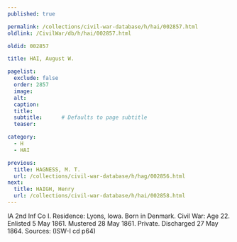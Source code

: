 ```yaml
---
published: true

permalink: /collections/civil-war-database/h/hai/002857.html
oldlink: /CivilWar/db/h/hai/002857.html

oldid: 002857

title: HAI, August W.

pagelist:
  exclude: false
  order: 2857
  image: 
  alt:
  caption:
  title:
  subtitle:      # Defaults to page subtitle
  teaser:

category: 
  - H 
  - HAI

previous:
  title: HAGNESS, M. T.
  url: /collections/civil-war-database/h/hag/002856.html  
next:
  title: HAIGH, Henry
  url: /collections/civil-war-database/h/hai/002858.html   
---
```

IA 2nd Inf Co I. Residence: Lyons, Iowa. Born in Denmark. Civil War: Age 22. Enlisted 5 May 1861. Mustered 28 May 1861. Private. Discharged 27 May 1864. Sources: (ISW-I cd p64)